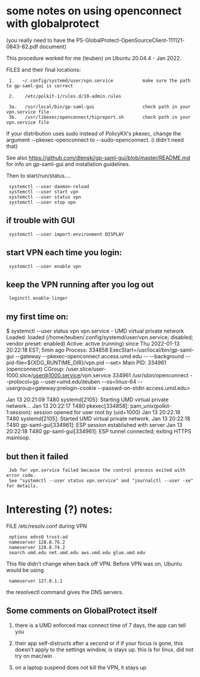 # some notes on using openconnect with globalprotect

(you really need to have the PS-GlobalProtect-OpenSourceClient-111121-0843-82.pdf document)

This procedure worked for me (teuben) on Ubuntu 20.04.4 - Jan 2022.

FILES and their final locations:

     1.   ~/.config/systemd/user/vpn.service           make sure the path to gp-saml-gui is correct

     2.    /etc/polkit-1/rules.d/10-admin.rules

     3a.   /usr/local/bin/gp-saml-gui                  check path in your vpn.service file
     3b.   /usr/libexec/openconnect/hipreport.sh       check path in your vpn.service file

If your distribution uses sudo instead of PolicyKit's pkexec, change the argument --pkexec-openconnect to --sudo-openconnect.
(i didn't need that)

See also https://github.com/dlenski/gp-saml-gui/blob/master/README.md for info on gp-saml-gui and installation guidelines.

Then to start/run/status....

     systemctl --user daemon-reload
     systemctl --user start vpn
     systemctl --user status vpn
     systemctl --user stop vpn

## if trouble with GUI

     systemctl --user import-environment DISPLAY

## start VPN each time you login:

     systemctl --user enable vpn

##  keep the VPN running after you log out

     loginctl enable-linger

##  my first time on:
$ systemctl --user status vpn
 vpn.service - UMD virtual private network
     Loaded: loaded (/home/teuben/.config/systemd/user/vpn.service; disabled; vendor preset: enabled)
     Active: active (running) since Thu 2022-01-13 20:22:18 EST; 5min ago
    Process: 334858 ExecStart=/usr/local/bin/gp-saml-gui --gateway --pkexec-openconnect access.umd.edu -- --background --pid-file=${XDG_RUNTIME_DIR}/vpn.pid --set>
   Main PID: 334961 (openconnect)
     CGroup: /user.slice/user-1000.slice/user@1000.service/vpn.service
             334961 /usr/sbin/openconnect --protocol=gp --user=umd.edu\teuben --os=linux-64 --usergroup=gateway:prelogin-cookie --passwd-on-stdin access.umd.edu>

Jan 13 20:21:09 T480 systemd[2105]: Starting UMD virtual private network...
Jan 13 20:22:17 T480 pkexec[334858]: pam_unix(polkit-1:session): session opened for user root by (uid=1000)
Jan 13 20:22:18 T480 systemd[2105]: Started UMD virtual private network.
Jan 13 20:22:18 T480 gp-saml-gui[334961]: ESP session established with server
Jan 13 20:22:18 T480 gp-saml-gui[334961]: ESP tunnel connected; exiting HTTPS mainloop.


## but then it failed 

     Job for vpn.service failed because the control process exited with error code.
     See "systemctl --user status vpn.service" and "journalctl --user -xe" for details.



# Interesting (?) notes:

FILE /etc/resolv.conf during VPN



     options edns0 trust-ad
     nameserver 128.8.76.2
     nameserver 128.8.74.2
     search umd.edu net.umd.edu aws.umd.edu glue.umd.edu

This file didn't change when back off VPN. Before VPN was on,
Ubuntu would be using

     nameserver 127.0.1.1

the resolvectl command gives the DNS servers.

## Some comments on GlobalProtect itself

1. there is a UMD enforced max connect time of 7 days, the app can tell you

2. their app self-distructs after a second or if if your focus is gone, this doesn't apply to the settings window, is stays up. this is for linux, 
did not try on mac/win
 
3. on a laptop suspend does not kill the VPN, it stays up

